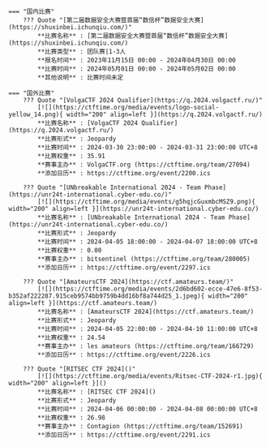     === "国内比赛"
        ??? Quote "[第二届数据安全大赛暨首届“数信杯”数据安全大赛](https://shuxinbei.ichunqiu.com/)"  
            **比赛名称** : [第二届数据安全大赛暨首届“数信杯”数据安全大赛](https://shuxinbei.ichunqiu.com/)  
            **比赛类型** : 团队赛|1-3人  
            **报名时间** : 2023年11月15日 00:00 - 2024年04月30日 00:00  
            **比赛时间** : 2024年05月01日 00:00 - 2024年05月02日 00:00  
            **其他说明** : 比赛时间未定  
                
    === "国外比赛"
        ??? Quote "[VolgaCTF 2024 Qualifier](https://q.2024.volgactf.ru/)"  
            [![](https://ctftime.org/media/events/logo-social-yellow_14.png){ width="200" align=left }](https://q.2024.volgactf.ru/)  
            **比赛名称** : [VolgaCTF 2024 Qualifier](https://q.2024.volgactf.ru/)  
            **比赛形式** : Jeopardy  
            **比赛时间** : 2024-03-30 23:00:00 - 2024-03-31 23:00:00 UTC+8  
            **比赛权重** : 35.91  
            **赛事主办** : VolgaCTF.org (https://ctftime.org/team/27094)  
            **添加日历** : https://ctftime.org/event/2200.ics  
            
        ??? Quote "[UNbreakable International 2024 - Team Phase](https://unr24t-international.cyber-edu.co/)"  
            [![](https://ctftime.org/media/events/g5hqjcGuxmbcMSZ9.png){ width="200" align=left }](https://unr24t-international.cyber-edu.co/)  
            **比赛名称** : [UNbreakable International 2024 - Team Phase](https://unr24t-international.cyber-edu.co/)  
            **比赛形式** : Jeopardy  
            **比赛时间** : 2024-04-05 18:00:00 - 2024-04-07 18:00:00 UTC+8  
            **比赛权重** : 0.00  
            **赛事主办** : bitsentinel (https://ctftime.org/team/280005)  
            **添加日历** : https://ctftime.org/event/2297.ics  
            
        ??? Quote "[AmateursCTF 2024](https://ctf.amateurs.team/)"  
            [![](https://ctftime.org/media/events/2d6bd602-ecce-47e6-8f53-b352af222287.915ceb9574bb9759b4dd16bf8a744d25_1.jpeg){ width="200" align=left }](https://ctf.amateurs.team/)  
            **比赛名称** : [AmateursCTF 2024](https://ctf.amateurs.team/)  
            **比赛形式** : Jeopardy  
            **比赛时间** : 2024-04-05 22:00:00 - 2024-04-10 11:00:00 UTC+8  
            **比赛权重** : 24.54  
            **赛事主办** : les amateurs (https://ctftime.org/team/166729)  
            **添加日历** : https://ctftime.org/event/2226.ics  
            
        ??? Quote "[RITSEC CTF 2024]()"  
            [![](https://ctftime.org/media/events/Ritsec-CTF-2024-r1.jpg){ width="200" align=left }]()  
            **比赛名称** : [RITSEC CTF 2024]()  
            **比赛形式** : Jeopardy  
            **比赛时间** : 2024-04-06 00:00:00 - 2024-04-08 00:00:00 UTC+8  
            **比赛权重** : 26.98  
            **赛事主办** : Contagion (https://ctftime.org/team/152691)  
            **添加日历** : https://ctftime.org/event/2291.ics  
            